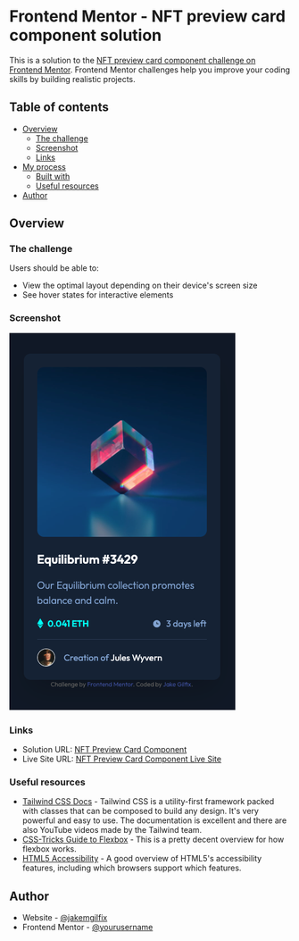 # Frontend Mentor - NFT preview card component solution

This is a solution to the [NFT preview card component challenge on Frontend Mentor](https://www.frontendmentor.io/challenges/nft-preview-card-component-SbdUL_w0U). Frontend Mentor challenges help you improve your coding skills by building realistic projects. 

## Table of contents

- [Overview](#overview)
  - [The challenge](#the-challenge)
  - [Screenshot](#screenshot)
  - [Links](#links)
- [My process](#my-process)
  - [Built with](#built-with)
  - [Useful resources](#useful-resources)
- [Author](#author)

## Overview

### The challenge

Users should be able to:

- View the optimal layout depending on their device's screen size
- See hover states for interactive elements

### Screenshot

![](https://raw.githubusercontent.com/jakemgilfix/NFT-Preview-Card-Component/main/screenshots/screenshot.png)

### Links

- Solution URL: [NFT Preview Card Component](https://github.com/jakemgilfix/NFT-Preview-Card-Component)
- Live Site URL: [NFT Preview Card Component Live Site](https://jakemgilfix.github.io/NFT-Preview-Card-Component/)

### Useful resources

- [Tailwind CSS Docs](https://tailwindcss.com/docs/installation) - Tailwind CSS is a utility-first framework packed with classes that can be composed to build any design. It's very powerful and easy to use. The documentation is excellent and there are also YouTube videos made by the Tailwind team.
- [CSS-Tricks Guide to Flexbox](https://css-tricks.com/snippets/css/a-guide-to-flexbox/) - This is a pretty decent overview for how flexbox works.
- [HTML5 Accessibility](http://stevefaulkner.github.io/HTML5accessibility/) - A good overview of HTML5's accessibility features, including which browsers support which features.

## Author

- Website - [@jakemgilfix](https://github.com/jakemgilfix)
- Frontend Mentor - [@yourusername](https://www.frontendmentor.io/profile/jakemgilfix)
